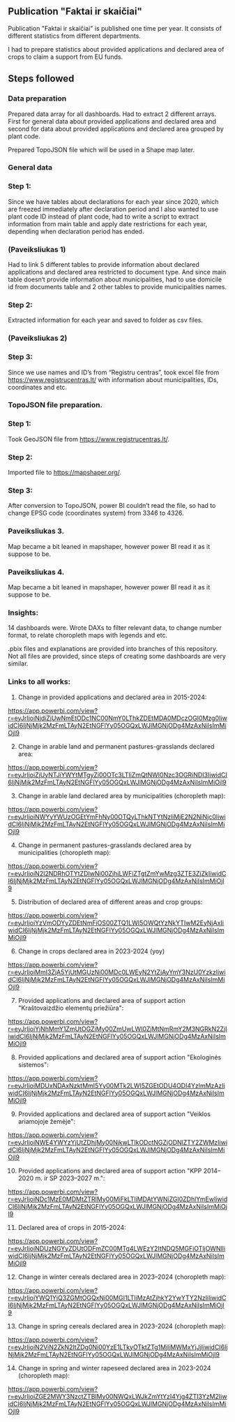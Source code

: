 ## Publication "Faktai ir skaičiai"



Publication "Faktai ir skaičiai" is published one time per year. It consists of different statistics from different departments.

I had to prepare statistics about provided applications and declared area of crops to claim a support from EU funds.

## Steps followed

### Data preparation

Prepared data array for all dashboards. Had to extract 2 different arrays. First for general data about provided applications and declared area and second for data about provided applications and declared area grouped by plant code.

Prepared TopoJSON file which will be used in a Shape map later.

### General data

### Step 1:
Since we have tables about declarations for each year since 2020, which are freezed immediately after declaration period and I also wanted to use plant code ID instead of plant code, had to write a script to extract information from main table and apply date restrictions for each year, depending when declaration period has ended.

### (Paveiksliukas 1)

Had to link 5 different tables to provide information about declared applications and declared area restricted to document type. And since main table doesn‘t provide information about municipalities, had to use domicile id from documents table and 2 other tables to provide municipalities names.

### Step 2: 
Extracted information for each year and saved to folder as csv files.

### (Paveiksliukas 2)

### Step 3:

Since we use names and ID’s from “Registru centras”, took excel file from https://www.registrucentras.lt/ with information about municipalities, IDs, coordinates and etc.

### TopoJSON file preparation.

### Step 1: 
Took GeoJSON file from https://www.registrucentras.lt/. 

### Step 2: 
Imported file to https://mapshaper.org/.

### Step 3: 
After conversion to TopoJSON, power BI couldn’t read the file, so had to change EPSG code (coordinates system) from 3346 to 4326. 

### Paveiksliukas 3.

Map became a bit leaned in mapshaper, however power BI read it as it suppose to be.

### Paveiksliukas 4.

Map became a bit leaned in mapshaper, however power BI read it as it suppose to be.

### Insights:

14 dashboards were. Wrote DAXs to filter relevant data, to change number format, to relate choropleth maps with legends and etc.

.pbix files and explanations are provided into branches of this repository. Not all files are provided, since steps of creating some dashboards are very similar.

### Links to all works:

1.	Change in provided applications and declared area in 2015-2024:

https://app.powerbi.com/view?r=eyJrIjoiNjdiZjUwNmEtODc1NC00NmY0LThkZDEtMDA0MDczOGI0Mzg0IiwidCI6IjNjMjk2MzFmLTAyN2EtNGFlYy05OGQxLWJlMGNjODg4MzAxNiIsImMiOjl9

2.	Change in arable land and permanent pastures-grasslands declared area:

https://app.powerbi.com/view?r=eyJrIjoiZjUyNTJiYWYtMTgyZi00OTc3LTliZmQtNWI0Nzc3OGRiNDI3IiwidCI6IjNjMjk2MzFmLTAyN2EtNGFlYy05OGQxLWJlMGNjODg4MzAxNiIsImMiOjl9

3.	Change in arable land declared area by municipalities (choropleth map):

https://app.powerbi.com/view?r=eyJrIjoiNWYyYWUzOGEtYmFhNy00OTQyLThkNTYtNzliMjE2N2NiNjc0IiwidCI6IjNjMjk2MzFmLTAyN2EtNGFlYy05OGQxLWJlMGNjODg4MzAxNiIsImMiOjl9

4.	Change in permanent pastures-grasslands declared area by municipalities (choropleth map):

https://app.powerbi.com/view?r=eyJrIjoiN2I2NDRhOTYtZDIwNi00ZjhiLWFiZTgtZmYwMzg3ZTE3ZjZkIiwidCI6IjNjMjk2MzFmLTAyN2EtNGFlYy05OGQxLWJlMGNjODg4MzAxNiIsImMiOjl9

5.	Distribution of declared area of different areas and crop groups:

https://app.powerbi.com/view?r=eyJrIjoiYzVmODYyZDEtNmFiOS00ZTQ1LWI5OWQtYzNkYTIwM2EyNjAxIiwidCI6IjNjMjk2MzFmLTAyN2EtNGFlYy05OGQxLWJlMGNjODg4MzAxNiIsImMiOjl9

6. 	Change in crops declared area in 2023-2024 (yoy)

https://app.powerbi.com/view?r=eyJrIjoiMmI3ZjA5YjUtMGUzNi00MDc0LWEyN2YtZjAyYmY3NzU0YzkzIiwidCI6IjNjMjk2MzFmLTAyN2EtNGFlYy05OGQxLWJlMGNjODg4MzAxNiIsImMiOjl9

7.	Provided applications and declared area of support action "Kraštovaizdžio elementų priežiūra":

https://app.powerbi.com/view?r=eyJrIjoiYjNhMmY1ZmUtOGZiMy00ZmUwLWI0ZjMtNmRmY2M3NGRkN2ZjIiwidCI6IjNjMjk2MzFmLTAyN2EtNGFlYy05OGQxLWJlMGNjODg4MzAxNiIsImMiOjl9

8.	Provided applications and declared area of support action "Ekologinės sistemos":

https://app.powerbi.com/view?r=eyJrIjoiMDUxNDAxNzktMmI5Yy00MTk2LWI5ZGEtODU4ODI4YzlmMzAzIiwidCI6IjNjMjk2MzFmLTAyN2EtNGFlYy05OGQxLWJlMGNjODg4MzAxNiIsImMiOjl9

9.	Provided applications and declared area of support action "Veiklos ariamojoje žemėje":

https://app.powerbi.com/view?r=eyJrIjoiNWE4YWYzYjUtZDhjMy00NjkwLTlkODctNGZjODNlZTY2ZWMzIiwidCI6IjNjMjk2MzFmLTAyN2EtNGFlYy05OGQxLWJlMGNjODg4MzAxNiIsImMiOjl9

10.	 Provided applications and declared area of support action "KPP 2014–2020 m. ir SP 2023–2027 m.":

https://app.powerbi.com/view?r=eyJrIjoiNDc1MzE0MDMtZTRlMy00MjFkLTliMDAtYWNiZGI0ZDhlYmEwIiwidCI6IjNjMjk2MzFmLTAyN2EtNGFlYy05OGQxLWJlMGNjODg4MzAxNiIsImMiOjl9

11.	 Declared area of crops in 2015-2024:

https://app.powerbi.com/view?r=eyJrIjoiNDUzNGYyZDUtODFmZC00MTg4LWEzY2ItNDQ5MGFiOTljOWNlIiwidCI6IjNjMjk2MzFmLTAyN2EtNGFlYy05OGQxLWJlMGNjODg4MzAxNiIsImMiOjl9

12.	 Change in winter cereals declared area in 2023–2024 (choropleth map):

https://app.powerbi.com/view?r=eyJrIjoiYWQ1YjQ3ZGMtOGQxNi00MGI1LTliMzAtZjhkY2YwYTY2NzliIiwidCI6IjNjMjk2MzFmLTAyN2EtNGFlYy05OGQxLWJlMGNjODg4MzAxNiIsImMiOjl9

13. Change in spring cereals declared area in 2023-2024 (choropleth map):

https://app.powerbi.com/view?r=eyJrIjoiN2ViN2ZkN2ItZDg0Ni00YzE1LTkyOTktZTg1MjliMWMxYjJjIiwidCI6IjNjMjk2MzFmLTAyN2EtNGFlYy05OGQxLWJlMGNjODg4MzAxNiIsImMiOjl9

14. Change in spring and winter rapeseed declared area in 2023-2024 (choropleth map):

https://app.powerbi.com/view?r=eyJrIjoiZGE2MWY3NzctZTBlMy00NWQxLWJkZmYtYzI4Yjg4ZTI3YzM2IiwidCI6IjNjMjk2MzFmLTAyN2EtNGFlYy05OGQxLWJlMGNjODg4MzAxNiIsImMiOjl9

